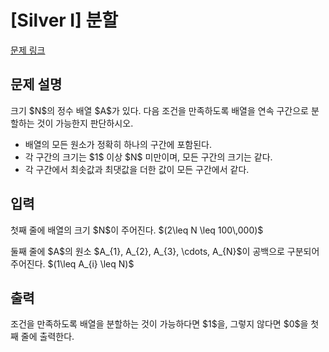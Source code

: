 # [Silver I] 분할

[문제 링크](https://www.acmicpc.net/problem/32625) 

## 문제 설명

<p>크기 $N$의 정수 배열 $A$가 있다. 다음 조건을 만족하도록 배열을 연속 구간으로 분할하는 것이 가능한지 판단하시오.</p>

<ul>
	<li>배열의 모든 원소가 정확히 하나의 구간에 포함된다.</li>
	<li>각 구간의 크기는 $1$ 이상 $N$ 미만이며, 모든 구간의 크기는 같다.</li>
	<li>각 구간에서 최솟값과 최댓값을 더한 값이 모든 구간에서 같다.</li>
</ul>

## 입력 

 <p>첫째 줄에 배열의 크기 $N$이 주어진다. $(2\leq N \leq 100\,000)$</p>

<p>둘째 줄에 $A$의 원소 $A_{1}, A_{2}, A_{3}, \cdots, A_{N}$이 공백으로 구분되어 주어진다. $(1\leq A_{i} \leq N)$</p>

## 출력 

 <p>조건을 만족하도록 배열을 분할하는 것이 가능하다면 $1$을, 그렇지 않다면 $0$을 첫째 줄에 출력한다.</p>

